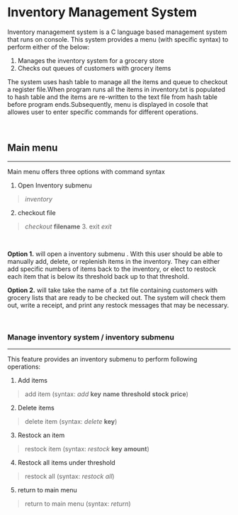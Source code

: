 # Inventory Management System

Inventory management system is a C language based management system that runs on console. This system provides a menu (with specific syntax) to perform either of the below:

1. Manages the inventory system for a grocery store
2. Checks out queues of customers with grocery items

The system uses hash table to manage all the items and queue to checkout a register file.When program runs all the items in inventory.txt is populated to hash table and the items are re-written to the text file from hash table before program ends.Subsequently, menu is displayed in cosole that allowes user to enter specific commands for different operations.

</br>

## Main menu

---

Main menu offers three options with command syntax

1. Open Inventory submenu

> _inventory_

2. checkout file

> _checkout_ **filename** 3. exit
> _exit_

</br>

**Option 1.** will open a inventory submenu . With this user should be able to manually add, delete, or replenish items in the inventory.
They can either add specific numbers of items back to the inventory, or elect to restock each item that is below its threshold back up to that threshold.

**Option 2.** will take take the name of a .txt file containing customers with grocery lists that are ready to be checked out. The system will check them out, write a receipt, and print any
restock messages that may be necessary.

</br>

### Manage inventory system / inventory submenu

---

This feature provides an inventory submenu to perform following operations:

1. Add items

> add item (syntax: _add_ **key** **name** **threshold** **stock** **price**)

2. Delete items

> delete item (syntax: _delete_ **key**)

3. Restock an item

> restock item (syntax: _restock_ **key** **amount**)

4.  Restock all items under threshold

> restock all (syntax: _restock all_)

5. return to main menu

> return to main menu (syntax: _return_)

<br/>
